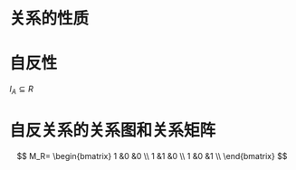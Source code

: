 # 关系的性质

# 自反性

$I_A \subseteq R$

# 自反关系的关系图和关系矩阵



$$
M_R=
\begin{bmatrix}
1 &0 &0 \\
1 &1 &0 \\
1 &0 &1 \\
\end{bmatrix}
$$